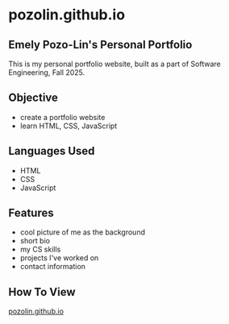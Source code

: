 # pozolin.github.io
## Emely Pozo-Lin's Personal Portfolio

This is my personal portfolio website, built as a part of Software Engineering, Fall 2025.

## Objective
- create a portfolio website
- learn HTML, CSS, JavaScript

## Languages Used
- HTML
- CSS
- JavaScript

## Features
- cool picture of me as the background
- short bio
- my CS skills
- projects I've worked on
- contact information

## How To View
[pozolin.github.io](https://pozolin.github.io/)
